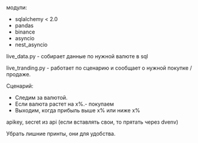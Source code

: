 модули:
- sqlalchemy < 2.0
- pandas
- binance
- asyncio
- nest_asyncio

live_data.py  -  собирает данные по нужной валюте в sql


live_tranding.py - работает по сценарию и сообщает о нужной покупке / продаже.

Сценарий:
- Следим за валютой. 
- Если валюта растет на x%.- покупаем  
- Выходим, когда прибыль выше x% или ниже x%
          
apikey, secret из api (если вставлять свои, то прятать через dvenv) 


Убрать лишние принты, они для удобства. 
